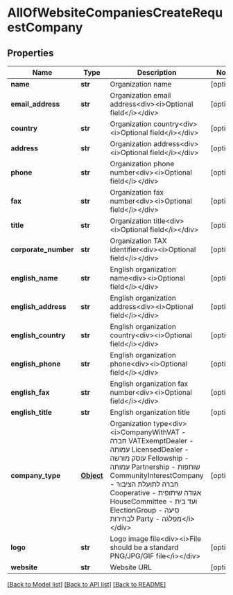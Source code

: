 # AllOfWebsiteCompaniesCreateRequestCompany

## Properties
Name | Type | Description | Notes
------------ | ------------- | ------------- | -------------
**name** | **str** | Organization name | [optional] 
**email_address** | **str** | Organization email address&lt;div&gt;&lt;i&gt;Optional field&lt;/i&gt;&lt;/div&gt; | [optional] 
**country** | **str** | Organization country&lt;div&gt;&lt;i&gt;Optional field&lt;/i&gt;&lt;/div&gt; | [optional] 
**address** | **str** | Organization address&lt;div&gt;&lt;i&gt;Optional field&lt;/i&gt;&lt;/div&gt; | [optional] 
**phone** | **str** | Organization phone number&lt;div&gt;&lt;i&gt;Optional field&lt;/i&gt;&lt;/div&gt; | [optional] 
**fax** | **str** | Organization fax number&lt;div&gt;&lt;i&gt;Optional field&lt;/i&gt;&lt;/div&gt; | [optional] 
**title** | **str** | Organization title&lt;div&gt;&lt;i&gt;Optional field&lt;/i&gt;&lt;/div&gt; | [optional] 
**corporate_number** | **str** | Organization TAX identifier&lt;div&gt;&lt;i&gt;Optional field&lt;/i&gt;&lt;/div&gt; | [optional] 
**english_name** | **str** | English organization name&lt;div&gt;&lt;i&gt;Optional field&lt;/i&gt;&lt;/div&gt; | [optional] 
**english_address** | **str** | English organization address&lt;div&gt;&lt;i&gt;Optional field&lt;/i&gt;&lt;/div&gt; | [optional] 
**english_country** | **str** | English organization country&lt;div&gt;&lt;i&gt;Optional field&lt;/i&gt;&lt;/div&gt; | [optional] 
**english_phone** | **str** | English organization phone&lt;div&gt;&lt;i&gt;Optional field&lt;/i&gt;&lt;/div&gt; | [optional] 
**english_fax** | **str** | English organization fax number&lt;div&gt;&lt;i&gt;Optional field&lt;/i&gt;&lt;/div&gt; | [optional] 
**english_title** | **str** | English organization title | [optional] 
**company_type** | [**Object**](Object.md) | Organization type&lt;div&gt;&lt;i&gt;CompanyWithVAT - חברה  VATExemptDealer - עמותה  LicensedDealer - עוסק מורשה  Fellowship - עמותה  Partnership - שותפות  CommunityInterestCompany - חברה לתועלת הציבור  Cooperative - אגודה שיתופית  HouseCommittee - ועד בית  ElectionGroup - סיעה לבחירות  Party - מפלגה&lt;/i&gt;&lt;/div&gt; | [optional] 
**logo** | **str** | Logo image file&lt;div&gt;&lt;i&gt;File should be a standard PNG/JPG/GIF file&lt;/i&gt;&lt;/div&gt; | [optional] 
**website** | **str** | Website URL | [optional] 

[[Back to Model list]](../README.md#documentation-for-models) [[Back to API list]](../README.md#documentation-for-api-endpoints) [[Back to README]](../README.md)

